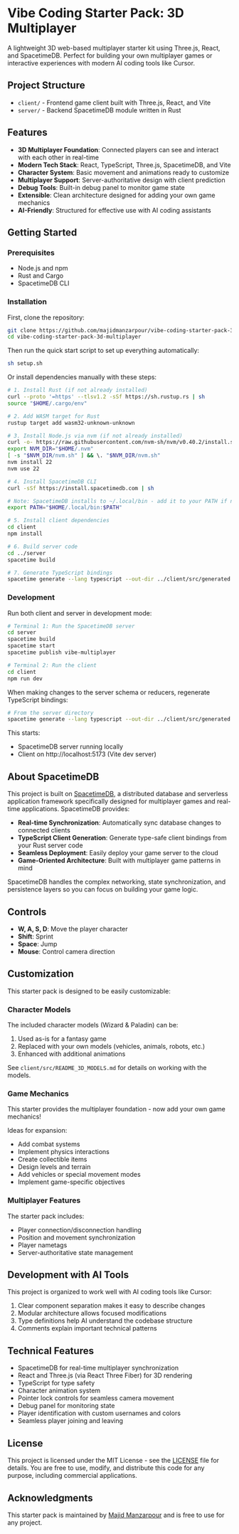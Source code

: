 # Vibe Coding Starter Pack: 3D Multiplayer

A lightweight 3D web-based multiplayer starter kit using Three.js, React, and SpacetimeDB. Perfect for building your own multiplayer games or interactive experiences with modern AI coding tools like Cursor.

## Project Structure

- `client/` - Frontend game client built with Three.js, React, and Vite
- `server/` - Backend SpacetimeDB module written in Rust

## Features

- **3D Multiplayer Foundation**: Connected players can see and interact with each other in real-time
- **Modern Tech Stack**: React, TypeScript, Three.js, SpacetimeDB, and Vite
- **Character System**: Basic movement and animations ready to customize
- **Multiplayer Support**: Server-authoritative design with client prediction
- **Debug Tools**: Built-in debug panel to monitor game state
- **Extensible**: Clean architecture designed for adding your own game mechanics
- **AI-Friendly**: Structured for effective use with AI coding assistants

## Getting Started

### Prerequisites

- Node.js and npm
- Rust and Cargo
- SpacetimeDB CLI

### Installation

First, clone the repository:

```bash
git clone https://github.com/majidmanzarpour/vibe-coding-starter-pack-3d-multiplayer
cd vibe-coding-starter-pack-3d-multiplayer
```

Then run the quick start script to set up everything automatically:

```bash
sh setup.sh
```

Or install dependencies manually with these steps:

```bash
# 1. Install Rust (if not already installed)
curl --proto '=https' --tlsv1.2 -sSf https://sh.rustup.rs | sh
source "$HOME/.cargo/env"

# 2. Add WASM target for Rust
rustup target add wasm32-unknown-unknown

# 3. Install Node.js via nvm (if not already installed)
curl -o- https://raw.githubusercontent.com/nvm-sh/nvm/v0.40.2/install.sh | bash
export NVM_DIR="$HOME/.nvm"
[ -s "$NVM_DIR/nvm.sh" ] && \. "$NVM_DIR/nvm.sh"
nvm install 22
nvm use 22

# 4. Install SpacetimeDB CLI
curl -sSf https://install.spacetimedb.com | sh

# Note: SpacetimeDB installs to ~/.local/bin - add it to your PATH if needed
export PATH="$HOME/.local/bin:$PATH"

# 5. Install client dependencies
cd client
npm install

# 6. Build server code
cd ../server
spacetime build

# 7. Generate TypeScript bindings
spacetime generate --lang typescript --out-dir ../client/src/generated
```

### Development

Run both client and server in development mode:

```bash
# Terminal 1: Run the SpacetimeDB server
cd server
spacetime build
spacetime start
spacetime publish vibe-multiplayer

# Terminal 2: Run the client
cd client
npm run dev
```

When making changes to the server schema or reducers, regenerate TypeScript bindings:

```bash
# From the server directory
spacetime generate --lang typescript --out-dir ../client/src/generated
```

This starts:
- SpacetimeDB server running locally
- Client on http://localhost:5173 (Vite dev server)

## About SpacetimeDB

This project is built on [SpacetimeDB](https://spacetimedb.com), a distributed database and serverless application framework specifically designed for multiplayer games and real-time applications. SpacetimeDB provides:

- **Real-time Synchronization**: Automatically sync database changes to connected clients
- **TypeScript Client Generation**: Generate type-safe client bindings from your Rust server code
- **Seamless Deployment**: Easily deploy your game server to the cloud
- **Game-Oriented Architecture**: Built with multiplayer game patterns in mind

SpacetimeDB handles the complex networking, state synchronization, and persistence layers so you can focus on building your game logic.

## Controls

- **W, A, S, D**: Move the player character
- **Shift**: Sprint
- **Space**: Jump 
- **Mouse**: Control camera direction

## Customization

This starter pack is designed to be easily customizable:

### Character Models

The included character models (Wizard & Paladin) can be:
1. Used as-is for a fantasy game
2. Replaced with your own models (vehicles, animals, robots, etc.)
3. Enhanced with additional animations

See `client/src/README_3D_MODELS.md` for details on working with the models.

### Game Mechanics

This starter provides the multiplayer foundation - now add your own game mechanics!

Ideas for expansion:
- Add combat systems
- Implement physics interactions
- Create collectible items
- Design levels and terrain
- Add vehicles or special movement modes
- Implement game-specific objectives

### Multiplayer Features

The starter pack includes:
- Player connection/disconnection handling
- Position and movement synchronization
- Player nametags
- Server-authoritative state management

## Development with AI Tools

This project is organized to work well with AI coding tools like Cursor:

1. Clear component separation makes it easy to describe changes
2. Modular architecture allows focused modifications
3. Type definitions help AI understand the codebase structure
4. Comments explain important technical patterns

## Technical Features

- SpacetimeDB for real-time multiplayer synchronization
- React and Three.js (via React Three Fiber) for 3D rendering
- TypeScript for type safety
- Character animation system
- Pointer lock controls for seamless camera movement
- Debug panel for monitoring state
- Player identification with custom usernames and colors
- Seamless player joining and leaving

## License

This project is licensed under the MIT License - see the [LICENSE](LICENSE) file for details. You are free to use, modify, and distribute this code for any purpose, including commercial applications.

## Acknowledgments

This starter pack is maintained by [Majid Manzarpour](https://x.com/majidmanzarpour) and is free to use for any project. 